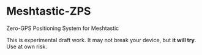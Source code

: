 # Meshtastic-ZPS
Zero-GPS Positioning System for Meshtastic

This is experimental draft work. It may not break your device, but **it will try**. Use at own risk.
